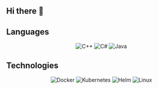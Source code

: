 ## Hi there 👋

## Languages
<p align="center">
  <img src="https://img.icons8.com/color/48/000000/c-plus-plus-logo.png" alt="C++" title="C++" />
  <img src="https://img.icons8.com/color/48/000000/c-sharp-logo.png" alt="C#" title="C#" />
  <img src="https://img.icons8.com/color/48/000000/java-coffee-cup-logo.png" alt="Java" title="Java" />
</p>

## Technologies
<p align="center">
  <img src="https://img.icons8.com/color/48/000000/docker.png" alt="Docker" title="Docker" />
  <img src="https://img.icons8.com/color/48/000000/kubernetes.png" alt="Kubernetes" title="Kubernetes" />
  <img src="https://img.icons8.com/color/48/000000/helm.png" alt="Helm" title="Helm" />
  <img src="https://img.icons8.com/color/48/000000/linux.png" alt="Linux" title="Linux" />
</p>
